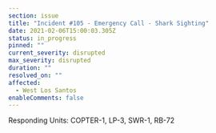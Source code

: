 ```yaml
---
section: issue
title: "Incident #105 - Emergency Call - Shark Sighting"
date: 2021-02-06T15:00:03.305Z
status: in_progress
pinned: ""
current_severity: disrupted
max_severity: disrupted
duration: ""
resolved_on: ""
affected:
  - West Los Santos
enableComments: false
---
```

Responding Units: COPTER-1, LP-3, SWR-1, RB-72